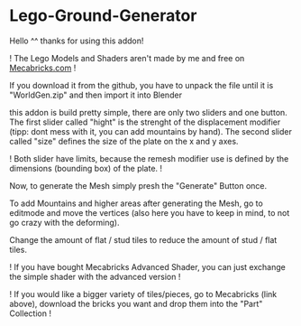 # Lego-Ground-Generator
Hello ^^
thanks for using this addon!

! The Lego Models and Shaders aren't made by me and free on [Mecabricks.com](https://www.mecabricks.com) !

If you download it from the github, you have to unpack the file until it is "WorldGen.zip" and then import it into Blender

this addon is build pretty simple, there are only two sliders and one button.
The first slider called "hight" is the strenght of the displacement modifier (tipp: dont mess with it, you can add mountains by hand).
The second slider called "size" defines the size of the plate on the x and y axes.

! Both slider have limits, because the remesh modifier use is defined by the dimensions (bounding box) of the plate. !

Now, to generate the Mesh simply presh the "Generate" Button once.

To add Mountains and higher areas after generating the Mesh, go to editmode and move the vertices (also here you have to keep in mind, to not go crazy with the deforming).

Change the amount of flat / stud tiles to reduce the amount of stud / flat tiles.

! If you have bought Mecabricks Advanced Shader, you can just exchange the simple shader with the advanced version !

! If you would like a bigger variety of tiles/pieces, go to Mecabricks (link above), download the bricks you want and drop them into the "Part" Collection !
